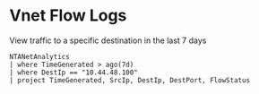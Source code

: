 # Vnet Flow Logs

View traffic to a specific destination in the last 7 days
```
NTANetAnalytics
| where TimeGenerated > ago(7d)
| where DestIp == "10.44.48.100"
| project TimeGenerated, SrcIp, DestIp, DestPort, FlowStatus
```
